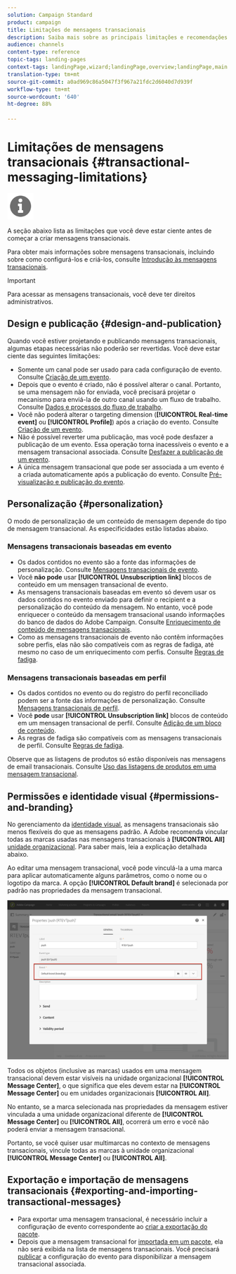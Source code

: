 ```yaml
---
solution: Campaign Standard
product: campaign
title: Limitações de mensagens transacionais
description: Saiba mais sobre as principais limitações e recomendações relacionadas aos mensagens transacionais no Adobe Campaign Standard.
audience: channels
content-type: reference
topic-tags: landing-pages
context-tags: landingPage,wizard;landingPage,overview;landingPage,main
translation-type: tm+mt
source-git-commit: a0ad969c86a5047f3f967a21fdc2d6040d7d939f
workflow-type: tm+mt
source-wordcount: '640'
ht-degree: 88%

---
```



# Limitações de mensagens transacionais {#transactional-messaging-limitations}

<img src="assets/do-not-localize/icon_concepts.svg" width="60px">

A seção abaixo lista as limitações que você deve estar ciente antes de começar a criar mensagens transacionais.

Para obter mais informações sobre mensagens transacionais, incluindo sobre como configurá-los e criá-los, consulte [Introdução às mensagens transacionais](../../channels/using/getting-started-with-transactional-msg.md).

>[!IMPORTANT]
>
>Para acessar as mensagens transacionais, você deve ter direitos administrativos.

## Design e publicação {#design-and-publication}

Quando você estiver projetando e publicando mensagens transacionais, algumas etapas necessárias não poderão ser revertidas. Você deve estar ciente das seguintes limitações:

* Somente um canal pode ser usado para cada configuração de evento. Consulte [Criação de um evento](../../administration/using/configuring-transactional-messaging.md#creating-an-event).
* Depois que o evento é criado, não é possível alterar o canal. Portanto, se uma mensagem não for enviada, você precisará projetar o mecanismo para enviá-la de outro canal usando um fluxo de trabalho. Consulte [Dados e processos do fluxo de trabalho](../../automating/using/get-started-workflows.md).
* Você não poderá alterar o targeting dimension (**[!UICONTROL Real-time event]** ou **[!UICONTROL Profile]**) após a criação do evento. Consulte [Criação de um evento](../../administration/using/configuring-transactional-messaging.md#creating-an-event).
* Não é possível reverter uma publicação, mas você pode desfazer a publicação de um evento. Essa operação torna inacessíveis o evento e a mensagem transacional associada. Consulte [Desfazer a publicação de um evento](../../administration/using/configuring-transactional-messaging.md#unpublishing-an-event).
* A única mensagem transacional que pode ser associada a um evento é a criada automaticamente após a publicação do evento. Consulte [Pré-visualização e publicação do evento](../../administration/using/configuring-transactional-messaging.md#previewing-and-publishing-the-event).

## Personalização {#personalization}

O modo de personalização de um conteúdo de mensagem depende do tipo de mensagem transacional. As especificidades estão listadas abaixo.

### Mensagens transacionais baseadas em evento

* Os dados contidos no evento são a fonte das informações de personalização. Consulte [Mensagens transacionais de evento](../../channels/using/event-transactional-messages.md).
* Você **não pode** usar **[!UICONTROL Unsubscription link]** blocos de conteúdo em um mensagen transacional de evento.
* As mensagens transacionais baseadas em evento só devem usar os dados contidos no evento enviado para definir o recipient e a personalização do conteúdo da mensagem. No entanto, você pode enriquecer o conteúdo da mensagem transacional usando informações do banco de dados do Adobe Campaign. Consulte [Enriquecimento de conteúdo de mensagens transacionais](../../administration/using/configuring-transactional-messaging.md#enriching-the-transactional-message-content).
* Como as mensagens transacionais de evento não contêm informações sobre perfis, elas não são compatíveis com as regras de fadiga, até mesmo no caso de um enriquecimento com perfis. Consulte [Regras de fadiga](../../sending/using/fatigue-rules.md).

### Mensagens transacionais baseadas em perfil

* Os dados contidos no evento ou do registro do perfil reconciliado podem ser a fonte das informações de personalização. Consulte [Mensagens transacionais de perfil](../../channels/using/profile-transactional-messages.md).
* Você **pode** usar **[!UICONTROL Unsubscription link]** blocos de conteúdo em um mensagen transacional de perfil. Consulte [Adição de um bloco de conteúdo](../../designing/using/personalization.md#adding-a-content-block).
* As regras de fadiga são compatíveis com as mensagens transacionais de perfil. Consulte [Regras de fadiga](../../sending/using/fatigue-rules.md).

Observe que as listagens de produtos só estão disponíveis nas mensagens de email transacionais. Consulte [Uso das listagens de produtos em uma mensagem transacional](../../channels/using/event-transactional-messages.md#using-product-listings-in-a-transactional-message).

## Permissões e identidade visual {#permissions-and-branding}

No gerenciamento da [identidade visual](../../administration/using/branding.md), as mensagens transacionais são menos flexíveis do que as mensagens padrão. A Adobe recomenda vincular todas as marcas usadas nas mensagens transacionais à **[!UICONTROL All]** [unidade organizacional](../../administration/using/organizational-units.md). Para saber mais, leia a explicação detalhada abaixo.

Ao editar uma mensagem transacional, você pode vinculá-la a uma marca para aplicar automaticamente alguns parâmetros, como o nome ou o logotipo da marca. A opção **[!UICONTROL Default brand]** é selecionada por padrão nas propriedades da mensagem transacional.

![](assets/message-center_branding.png)

Todos os objetos (inclusive as marcas) usados em uma mensagem transacional devem estar visíveis na unidade organizacional **[!UICONTROL Message Center]**, o que significa que eles devem estar na **[!UICONTROL Message Center]** ou em unidades organizacionais **[!UICONTROL All]**.

No entanto, se a marca selecionada nas propriedades da mensagem estiver vinculada a uma unidade organizacional diferente de **[!UICONTROL Message Center]** ou **[!UICONTROL All]**, ocorrerá um erro e você não poderá enviar a mensagem transacional.

Portanto, se você quiser usar multimarcas no contexto de mensagens transacionais, vincule todas as marcas à unidade organizacional **[!UICONTROL Message Center]** ou **[!UICONTROL All]**.

## Exportação e importação de mensagens transacionais {#exporting-and-importing-transactional-messages}

* Para exportar uma mensagem transacional, é necessário incluir a configuração de evento correspondente ao [criar a exportação do pacote](../../automating/using/managing-packages.md#creating-a-package).
* Depois que a mensagem transacional for [importada em um pacote](../../automating/using/managing-packages.md#importing-a-package), ela não será exibida na lista de mensagens transacionais. Você precisará [publicar](../../administration/using/configuring-transactional-messaging.md#previewing-and-publishing-the-event) a configuração do evento para disponibilizar a mensagem transacional associada.
